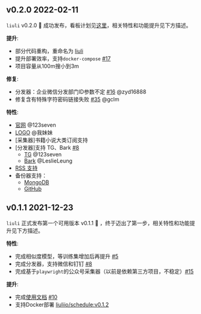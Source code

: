 ## v0.2.0 2022-02-11

`liuli` v0.2.0 👏 成功发布，看板计划见[这里](https://github.com/howie6879/liuli/projects/1)，相关特性和功能提升见下方描述。

**提升**:
- 部分代码重构，重命名为 [liuli](https://github.com/liuli-io/liuli/issues/29)
- 提升部署效率，支持`docker-compose` [#17](https://github.com/howie6879/liuli/issues/17)
- 项目容量从100m搜小到3m

**修复**:
- 分发器：企业微信分发部门ID参数不定 [#16](https://github.com/howie6879/liuli/issues/16) @zyd16888
- 修复含有特殊字符密码链接失败 [#35](https://github.com/liuli-io/liuli/pull/35) @gclm

**特性**:
- [官网](https://github.com/liuli-io/liuli/issues/19) @123seven
- [LOGO](https://github.com/liuli-io/liuli/issues/23) @我妹妹
- [采集器]书籍小说大类订阅支持
- [分发器]支持 TG、Bark [#8](https://github.com/howie6879/liuli/issues/8)
  - [TG](https://github.com/liuli-io/liuli/projects/1#card-75295457) @123seven
  - [Bark](https://github.com/liuli-io/liuli/projects/1#card-75295458) @LeslieLeung
- [RSS 支持](https://github.com/liuli-io/liuli/projects/1#card-75295442)
- 备份器支持：
  - [MongoDB](https://github.com/liuli-io/liuli/issues/33)
  - [GitHub](https://github.com/liuli-io/liuli/issues/20)

## v0.1.1 2021-12-23

`liuli` 正式发布第一个可用版本 v0.1.1 👏 ，终于迈出了第一步，相关特性和功能提升见下方描述。

**特性**:
- 完成相似度模型，等训练集增加后再提升 [#5](https://github.com/howie6879/liuli/issues/5)
- 完成分发器，支持微信和钉钉 [#8](https://github.com/howie6879/liuli/issues/8)
- 完成基于`playwright`的公众号采集器（以前是依赖第三方项目，不稳定）[#15](https://github.com/howie6879/liuli/issues/15)

**提升**:
- 完成[使用文档](https://github.com/howie6879/liuli/blob/main/docs/01.%E4%BD%BF%E7%94%A8%E6%95%99%E7%A8%8B.md) [#10](https://github.com/howie6879/liuli/issues/10)
- 支持Docker部署 [liuliio/schedule:v0.1.2](https://hub.docker.com/repository/docker/howie6879/liuli/tags?page=1&ordering=last_updated)